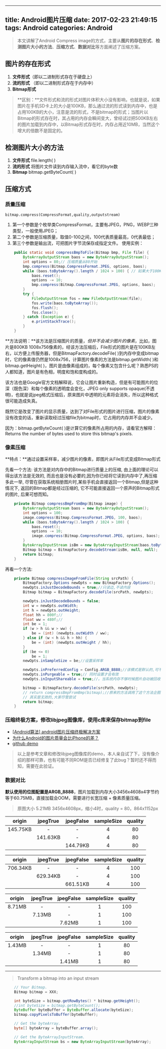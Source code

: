 
---
title: Android图片压缩
date: 2017-02-23 21:49:15
tags: Android
categories: Android
---

> 本文讲解了Android Compress image的方式，主要从**图片的存在形式**、**检测图片大小的方法**、**压缩方式**、**数据对比**等方面阐述了压缩方案。

<!-- more -->


## 图片的存在形式
1. **文件形式**（即以二进制形式存在于硬盘上）
2. **流的形式** （即以二进制形式存在于内存中）
3. **Bitmap形式**

>  **区别：**文件形式和流的形式对图片体积大小没有影响，也就是说，如果图片在手机SD卡上的大小是100KB，那么通过流的形式读到内存中，也是占用100KB的大小，注意是流的形式，不是bitmap的形式；当图片以Bitmap的形式存在时，其占用的内存会瞬间变大，曾经试过把500KB左右的图片加载到内存中，以Bitmap形式存在时，内存占用近10MB，当然这个增大的倍数不是固定的。

## 检测图片大小的方法
1. **文件形式** file.length( )
2. **流的形式** 将图片文件读到内存输入流中，看它的byte数
3. **Bitmap** bitmap.getByteCount( )

## 压缩方式

### 质量压缩

`bitmap.compress(CompressFormat,quality,outputstream)`
1. 第一个参数是个枚举类CompressFormat，主要有JPEG，PNG，WEBP三种类型，一般使用JPEG；
2. 第二个参数是压缩质量，取值0-100之间，100代表质量最高，0代表最低；
3. 第三个参数是输出流，可把图片字节流保存成指定文件。
使用实例：

```java
    public static void compressBmpToFile(Bitmap bmp, File file) {
        ByteArrayOutputStream baos = new ByteArrayOutputStream();
        int options = 80;// 压缩质量从80开始 
        bmp.compress(Bitmap.CompressFormat.JPEG, options, baos);
        while (baos.toByteArray().length / 1024 > 100) { // 如果大于100KB时，压缩质量-10；  
            baos.reset();
            options -= 10;
            bmp.compress(Bitmap.CompressFormat.JPEG, options, baos);
        }
        try {
            FileOutputStream fos = new FileOutputStream(file);
            fos.write(baos.toByteArray());
            fos.flush();
            fos.close();
        } catch (Exception e) {
            e.printStackTrace();
        }
    }
```
**方法说明：**该方法是压缩图片的质量，*但并不会减少图片的像素*，比如，图片是800KB 1008x756像素的，经该方法压缩后，File形式的图片是在100KB左右，以方便上传服务器，但是BitmapFactory.decodeFile( )到内存中变成bitmap时，它的像素值仍然是1008x756，计算图片像素的方法是bitmap.getWidth( )和bitmap.getHeight( )，图片是由像素组成的，每个像素又包含什么呢？熟悉PS的人都知道，图片是有色相，明度和饱和度构成的。

该方法也是Google官方文档解释说，它会让图片重新构造，但是有可能图片的位深（既色深）和每个像素的透明度会变化，JPEG only supports opaque(不透明)，也就是说jpeg格式压缩后，原来图片中透明的元素将会消失，所以这种格式很可能造成失真。 

既然它是改变了图片的显示质量，达到了对File形式的图片进行压缩，图片的像素没有改变的话，重新读取经过压缩file为bitmap时，它占用的内存并不会减少。

因为：bitmap.getByteCount( )是计算它的像素所占用的内存，请看官方解释：Returns the number of bytes used to store this bitmap's pixels.

### 像素压缩

**特点：**通过设置采样率，减少图片的像素，即图片从File形式变成Bitmap形式

先看一个方法: 该方法是对内存中的Bitmap进行质量上的压缩, 由上面的理论可以得出该方法是无效的, 而且也是没有必要的,因为你已经将它读到内存中了,再压缩多此一举, 尽管在获取系统相册图片时,某些手机会直接返回一个Bitmap,但是这种情况下, 返回的Bitmap都是经过压缩的, 它不可能直接返回一个原声的Bitmap形式的图片, 后果可想而知。

```java
    private Bitmap compressBmpFromBmp(Bitmap image) {
        ByteArrayOutputStream baos = new ByteArrayOutputStream();
        int options = 100;
        image.compress(Bitmap.CompressFormat.JPEG, 100, baos);
        while (baos.toByteArray().length / 1024 > 100) {
            baos.reset();
            options -= 10;
            image.compress(Bitmap.CompressFormat.JPEG, options, baos);
        }
        ByteArrayInputStream isBm = new ByteArrayInputStream(baos.toByteArray());
        Bitmap bitmap = BitmapFactory.decodeStream(isBm, null, null);
        return bitmap;
    }

```

再看一个方法:

```java
    private Bitmap compressImageFromFile(String srcPath) {
        BitmapFactory.Options newOpts = new BitmapFactory.Options();
        newOpts.inJustDecodeBounds = true;//只读边,不读内容  
        Bitmap bitmap = BitmapFactory.decodeFile(srcPath, newOpts);

        newOpts.inJustDecodeBounds = false;
        int w = newOpts.outWidth;
        int h = newOpts.outHeight;
        float hh = 800f;//  
        float ww = 480f;//  
        int be = 1;
        if (w > h && w > ww) {
            be = (int) (newOpts.outWidth / ww);
        } else if (w < h && h > hh) {
            be = (int) (newOpts.outHeight / hh);
        }
        if (be <= 0)
            be = 1;
        newOpts.inSampleSize = be;//设置采样率  

        newOpts.inPreferredConfig = Config.ARGB_8888;//该模式是默认的,可不设  
        newOpts.inPurgeable = true;// 同时设置才会有效  
        newOpts.inInputShareable = true;//。当系统内存不够时候图片自动被回收  

        bitmap = BitmapFactory.decodeFile(srcPath, newOpts);
        // return compressBmpFromBmp(bitmap);//原来的方法调用了这个方法企图进行二次压缩  
        // 其实是无效的,大家尽管尝试  
        return bitmap;
    }

```

###  压缩终极方案，修改libjpeg图像库，使用c库来保存bitmap到file

* [[Android算法] android图片压缩终极解决方案](http://www.see-source.com/blog/300000022/684.html)
* [为什么Android的图片质量会比iPhone的差？](http://www.cnblogs.com/MaxIE/p/3951294.html)
* [github demo](https://github.com/bither/bither-android-lib)

> 以上是参考文章和修改libjpeg图像库的demo，本人亲自试了下，没有像介绍的那样可靠，也有可能不同ROM是否已经修复了此bug？暂时还不得而知，需要在此验证。

### 数据对比

**默认使用的位图配置是ARGB_8888**，图片加载到内存大小3456x4608x4字节约等于60.75MB，直接加载会OOM，需要进行长宽压缩 + 像素质量压缩。
> 原图大小 5.21MB 3456x4608px，缩小4时，quality = 80，864x1152px

|   origin  |   jpegTrue    |   jpegFalse   |   sampleSize  |   quality | 
|   :--:        |   :--:            |   :--:            |   :--:                |   :--:        | 
|145.75KB|      -           |   -               |   4                   | 80            |       
|               |   141.63KB |  -               |   4                   | 80            |  
|               |                   |  144.79KB  |  4                   | 80            |

| origin            |    jpegTrue |     jpegFalse  | sampleSize | quality | 
|   :--:            |   :--:            |       :--:         |  :--:                |   :--:      | 
| 706.34KB  |   -               |       -           |   4                   | 100        |      
|                  |    629.34KB |          -           |   4                   | 100        |  
|                  |                     |      661.51KB |  4                   | 100        |


| origin            |    jpegTrue |     jpegFalse  | sampleSize | quality   | 
| :--:              | :--:              |       :--:         |  :--:                |   :--:        | 
| 8.71MB        |   -               |       -           |   1                   | 100       |       
|                  |    7.13MB  |       -           |   1                   | 100       |  
|                  |                    |   7.62MB  |   1                   | 100       |

| origin            |    jpegTrue |     jpegFalse  | sampleSize | quality  | 
| :--:              |       :--:          |         :--:         |  :--:                |   :--:      | 
| 1.43MB        |       -           |       -           |   1                   | 80          |     
|                  |    1.34MB  |       -           |   1                   | 80          |  
|                  |                    |   1.41MB  |   1                   | 80          |


-------

> Transform a bitmap into an input stream 

```java
    // Your Bitmap.
    Bitmap bitmap = XXX;  

    int byteSize = bitmap.getRowBytes() * bitmap.getHeight();
    //int byteSize = bitmap.getByteCount();
    ByteBuffer byteBuffer = ByteBuffer.allocate(byteSize);
    bitmap.copyPixelsToBuffer(byteBuffer);  

    // Get the byteArray.
    byte[] byteArray = byteBuffer.array();

    // Get the ByteArrayInputStream.
    ByteArrayInputStream bs = new ByteArrayInputStream(byteArray);
```


